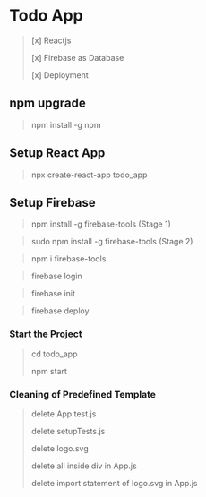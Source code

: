 # Todo App
> [x] Reactjs
>
> [x] Firebase as Database
> 
> [x] Deployment
> 

## npm upgrade 

> npm install -g npm

## Setup React App
> npx create-react-app todo_app

## Setup Firebase
> npm install -g firebase-tools (Stage 1)

> sudo npm install -g firebase-tools (Stage 2)

> npm i firebase-tools

> firebase login

> firebase init

> firebase deploy

### Start the Project 

> cd todo_app
> 
> npm start

### Cleaning of Predefined Template 

> delete App.test.js
> 
> delete setupTests.js
>
> delete logo.svg
>
> delete all inside div in App.js
> 
> delete import statement of logo.svg in App.js
> 
> 